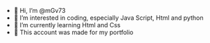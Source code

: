 - 👋 Hi, I’m @mGv73
- 👀 I’m interested in coding, especially Java Script, Html and python
- 🌱 I’m currently learning Html and Css
- 💞️ This account was made for my portfolio

<!---
mGv73/mGv73 is a ✨ special ✨ repository because its `README.md` (this file) appears on your GitHub profile.
You can click the Preview link to take a look at your changes.
--->
